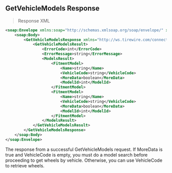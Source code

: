 ## GetVehicleModels Response

> Response XML

```xml
<soap:Envelope xmlns:soap="http://schemas.xmlsoap.org/soap/envelope/" xmlns:xsi="http://www.w3.org/2001/XMLSchema-instance" xmlns:xsd="http://www.w3.org/2001/XMLSchema">
    <soap:Body>
        <GetVehicleModelsResponse xmlns="http://ws.tirewire.com/connectionscenter/wheelsservice">
            <GetVehicleModelsResult>
                <ErrorCode>int</ErrorCode>
                <ErrorMessage>string</ErrorMessage>
                <ModelsResult>
                    <FitmentModel>
                        <Name>string</Name>
                        <VehicleCode>string</VehicleCode>
                        <MoreData>boolean</MoreData>
                        <ModelId>int</ModelId>
                    </FitmentModel>
                    <FitmentModel>
                        <Name>string</Name>
                        <VehicleCode>string</VehicleCode>
                        <MoreData>boolean</MoreData>
                        <ModelId>int</ModelId>
                    </FitmentModel>
                </ModelsResult>
            </GetVehicleModelsResult>
        </GetVehicleModelsResponse>
    </soap:Body>
</soap:Envelope>
```

The response from a successful GetVehicleModels request. If MoreData is true and VehicleCode is empty, you must do a model search before proceeding to get wheels by vehicle. Otherwise, you can use VehicleCode to retrieve wheels.
